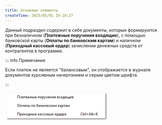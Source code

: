 ```yaml
---
title: Основные элементы
createTime: 2025/05/01 19:18:27
---
```

Данный подраздел содержит в себе документы, которые формируются при безналичном (**Платежные поручения входящие**), с помощью банковской карты (**Оплаты по банковским картам**) и наличном (**Приходный кассовый ордер**) зачислении денежных средств от контрагентов в программе.

::: info Примечание

Если платеж не является "балансовым", он отображается в журнале документов курсивным начертанием и серым цветом шрифта.

:::

![](../../../assets/specification/Aspose.Words.83ab1c44-6b28-430a-a5f2-4d9e6ba1abd4.830.png)
